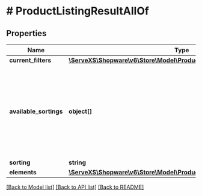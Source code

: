 # # ProductListingResultAllOf

## Properties

Name | Type | Description | Notes
------------ | ------------- | ------------- | -------------
**current_filters** | [**\ServeXS\Shopware\v6\Store\Model\ProductListingResultAllOfCurrentFilters**](ProductListingResultAllOfCurrentFilters.md) |  | [optional]
**available_sortings** | **object[]** | Contains the available sorting. These can be used to show a sorting select-box in the product listing. | [optional]
**sorting** | **string** |  | [optional]
**elements** | [**\ServeXS\Shopware\v6\Store\Model\Product[]**](Product.md) |  | [optional]

[[Back to Model list]](../../README.md#models) [[Back to API list]](../../README.md#endpoints) [[Back to README]](../../README.md)
